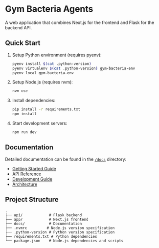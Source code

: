 # Gym Bacteria Agents

A web application that combines Next.js for the frontend and Flask for the backend API.

## Quick Start

1. Setup Python environment (requires pyenv):
   ```bash
   pyenv install $(cat .python-version)
   pyenv virtualenv $(cat .python-version) gym-bacteria-env
   pyenv local gym-bacteria-env
   ```

2. Setup Node.js (requires nvm):
   ```bash
   nvm use
   ```

3. Install dependencies:
   ```bash
   pip install -r requirements.txt
   npm install
   ```

4. Start development servers:
   ```bash
   npm run dev
   ```

## Documentation

Detailed documentation can be found in the [`/docs`](docs) directory:

- [Getting Started Guide](docs/getting-started.md)
- [API Reference](docs/api-reference.md)
- [Development Guide](docs/development.md)
- [Architecture](docs/architecture.md)

## Project Structure
```
.
├── api/            # Flask backend
├── app/            # Next.js frontend
├── docs/           # Documentation
├── .nvmrc         # Node.js version specification
├── .python-version # Python version specification
├── requirements.txt # Python dependencies
└── package.json    # Node.js dependencies and scripts
```
